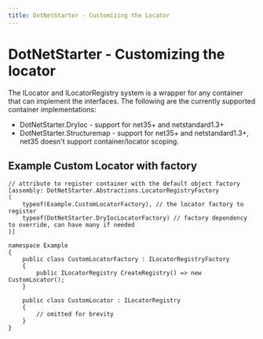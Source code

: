 ```yaml
---
title: DotNetStarter - Customizing the Locator
---
```

# DotNetStarter - Customizing the locator

The ILocator and ILocatorRegistry system is a wrapper for any container that can implement the interfaces.
The following are the currently supported container implementations:
* DotNetStarter.DryIoc - support for net35+ and netstandard1.3+
* DotNetStarter.Structuremap - support for net35+ and netstandard1.3+, net35 doesn't support container/locator scoping.

## Example Custom Locator with factory
```
// attribute to register container with the default object factory
[assembly: DotNetStarter.Abstractions.LocatorRegistryFactory
(
    typeof(Example.CustomLocatorFactory), // the locator factory to register
    typeof(DotNetStarter.DryIocLocatorFactory) // factory dependency to override, can have many if needed
)]

namespace Example 
{    
    public class CustomLocatorFactory : ILocatorRegistryFactory
    {
        public ILocatorRegistry CreateRegistry() => new CustomLocator();
    }

    public class CustomLocator : ILocatorRegistry
    {
        // omitted for brevity
    }
}
```